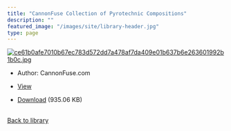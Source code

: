 ```yaml
---
title: "CannonFuse Collection of Pyrotechnic Compositions"
description: ""
featured_image: "/images/site/library-header.jpg"
type: page
---
```


<a href="https://drive.google.com/uc?export=view&id=1kxeuvs8hY9gu7GmU8x8Q1ZLkqKPLb4IN" target="_blank">![ce61b0afe7010b67ec783d572dd7a478af7da409e01b637b6e263601992b1b0c.jpg](https://drive.google.com/uc?export=view&id=1PdRPK5O3HdxuxTN0d-M5B2RgRWhFiX3i)</a>
* Author: CannonFuse.com
* <a href="https://drive.google.com/uc?export=view&id=1kxeuvs8hY9gu7GmU8x8Q1ZLkqKPLb4IN" target="_blank">View</a>

* [Download](https://drive.google.com/uc?export=download&id=1kxeuvs8hY9gu7GmU8x8Q1ZLkqKPLb4IN) (935.06 KB)

<br />[Back to library](/library/)
